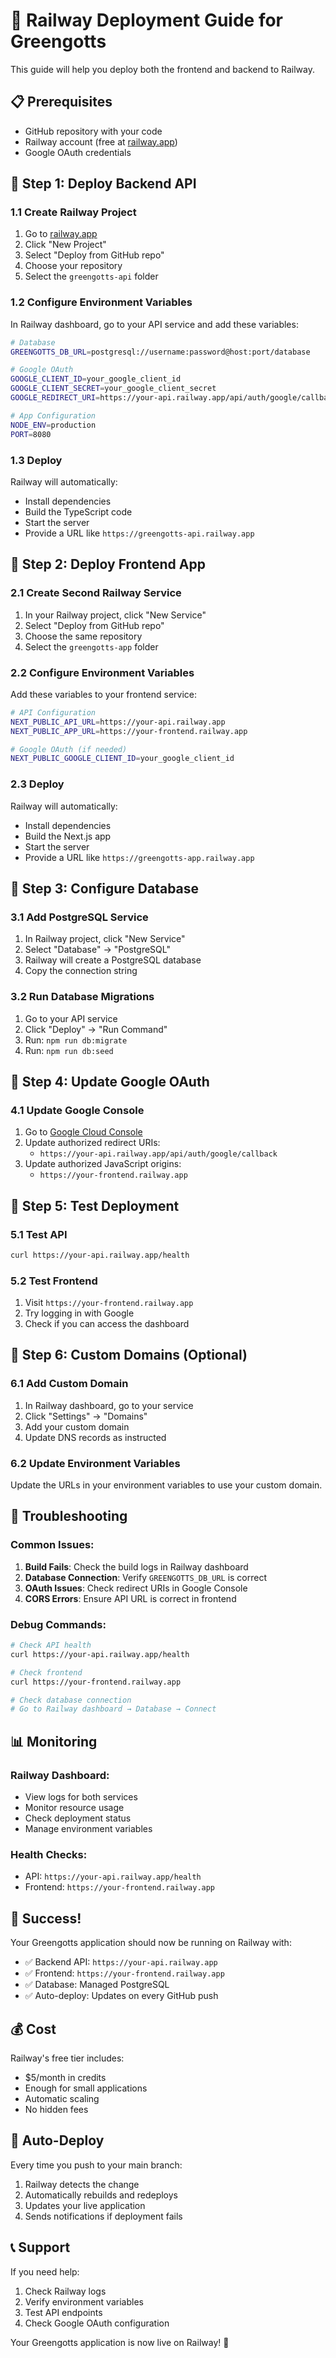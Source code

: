 # 🚀 Railway Deployment Guide for Greengotts

This guide will help you deploy both the frontend and backend to Railway.

## 📋 Prerequisites

- GitHub repository with your code
- Railway account (free at [railway.app](https://railway.app))
- Google OAuth credentials

## 🎯 Step 1: Deploy Backend API

### 1.1 Create Railway Project
1. Go to [railway.app](https://railway.app)
2. Click "New Project"
3. Select "Deploy from GitHub repo"
4. Choose your repository
5. Select the `greengotts-api` folder

### 1.2 Configure Environment Variables
In Railway dashboard, go to your API service and add these variables:

```bash
# Database
GREENGOTTS_DB_URL=postgresql://username:password@host:port/database

# Google OAuth
GOOGLE_CLIENT_ID=your_google_client_id
GOOGLE_CLIENT_SECRET=your_google_client_secret
GOOGLE_REDIRECT_URI=https://your-api.railway.app/api/auth/google/callback

# App Configuration
NODE_ENV=production
PORT=8080
```

### 1.3 Deploy
Railway will automatically:
- Install dependencies
- Build the TypeScript code
- Start the server
- Provide a URL like `https://greengotts-api.railway.app`

## 🎯 Step 2: Deploy Frontend App

### 2.1 Create Second Railway Service
1. In your Railway project, click "New Service"
2. Select "Deploy from GitHub repo"
3. Choose the same repository
4. Select the `greengotts-app` folder

### 2.2 Configure Environment Variables
Add these variables to your frontend service:

```bash
# API Configuration
NEXT_PUBLIC_API_URL=https://your-api.railway.app
NEXT_PUBLIC_APP_URL=https://your-frontend.railway.app

# Google OAuth (if needed)
NEXT_PUBLIC_GOOGLE_CLIENT_ID=your_google_client_id
```

### 2.3 Deploy
Railway will automatically:
- Install dependencies
- Build the Next.js app
- Start the server
- Provide a URL like `https://greengotts-app.railway.app`

## 🎯 Step 3: Configure Database

### 3.1 Add PostgreSQL Service
1. In Railway project, click "New Service"
2. Select "Database" → "PostgreSQL"
3. Railway will create a PostgreSQL database
4. Copy the connection string

### 3.2 Run Database Migrations
1. Go to your API service
2. Click "Deploy" → "Run Command"
3. Run: `npm run db:migrate`
4. Run: `npm run db:seed`

## 🎯 Step 4: Update Google OAuth

### 4.1 Update Google Console
1. Go to [Google Cloud Console](https://console.cloud.google.com)
2. Update authorized redirect URIs:
   - `https://your-api.railway.app/api/auth/google/callback`
3. Update authorized JavaScript origins:
   - `https://your-frontend.railway.app`

## 🎯 Step 5: Test Deployment

### 5.1 Test API
```bash
curl https://your-api.railway.app/health
```

### 5.2 Test Frontend
1. Visit `https://your-frontend.railway.app`
2. Try logging in with Google
3. Check if you can access the dashboard

## 🎯 Step 6: Custom Domains (Optional)

### 6.1 Add Custom Domain
1. In Railway dashboard, go to your service
2. Click "Settings" → "Domains"
3. Add your custom domain
4. Update DNS records as instructed

### 6.2 Update Environment Variables
Update the URLs in your environment variables to use your custom domain.

## 🔧 Troubleshooting

### Common Issues:

1. **Build Fails**: Check the build logs in Railway dashboard
2. **Database Connection**: Verify `GREENGOTTS_DB_URL` is correct
3. **OAuth Issues**: Check redirect URIs in Google Console
4. **CORS Errors**: Ensure API URL is correct in frontend

### Debug Commands:
```bash
# Check API health
curl https://your-api.railway.app/health

# Check frontend
curl https://your-frontend.railway.app

# Check database connection
# Go to Railway dashboard → Database → Connect
```

## 📊 Monitoring

### Railway Dashboard:
- View logs for both services
- Monitor resource usage
- Check deployment status
- Manage environment variables

### Health Checks:
- API: `https://your-api.railway.app/health`
- Frontend: `https://your-frontend.railway.app`

## 🚀 Success!

Your Greengotts application should now be running on Railway with:
- ✅ Backend API: `https://your-api.railway.app`
- ✅ Frontend: `https://your-frontend.railway.app`
- ✅ Database: Managed PostgreSQL
- ✅ Auto-deploy: Updates on every GitHub push

## 💰 Cost

Railway's free tier includes:
- $5/month in credits
- Enough for small applications
- Automatic scaling
- No hidden fees

## 🔄 Auto-Deploy

Every time you push to your main branch:
1. Railway detects the change
2. Automatically rebuilds and redeploys
3. Updates your live application
4. Sends notifications if deployment fails

## 📞 Support

If you need help:
1. Check Railway logs
2. Verify environment variables
3. Test API endpoints
4. Check Google OAuth configuration

Your Greengotts application is now live on Railway! 🎉
